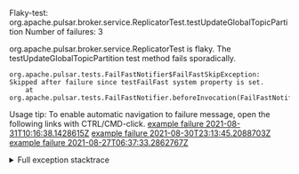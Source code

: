         
Flaky-test: org.apache.pulsar.broker.service.ReplicatorTest.testUpdateGlobalTopicPartition
Number of failures: 3

org.apache.pulsar.broker.service.ReplicatorTest is flaky. The testUpdateGlobalTopicPartition test method fails sporadically.

```
org.apache.pulsar.tests.FailFastNotifier$FailFastSkipException: Skipped after failure since testFailFast system property is set.
	at org.apache.pulsar.tests.FailFastNotifier.beforeInvocation(FailFastNotifier.java:88)

```

Usage tip: To enable automatic navigation to failure message, open the following links with CTRL/CMD-click.
[example failure 2021-08-31T10:16:38.1428615Z](https://github.com/apache/pulsar/runs/3471501156?check_suite_focus=true#step:10:1131)
[example failure 2021-08-30T23:13:45.2088703Z](https://github.com/apache/pulsar/runs/3467152431?check_suite_focus=true#step:9:379)
[example failure 2021-08-27T06:37:33.2862767Z](https://github.com/apache/pulsar/runs/3440411059?check_suite_focus=true#step:9:2287)


<details>
<summary>Full exception stacktrace</summary>
<code><pre>
org.apache.pulsar.tests.FailFastNotifier$FailFastSkipException: Skipped after failure since testFailFast system property is set.
	at org.apache.pulsar.tests.FailFastNotifier.beforeInvocation(FailFastNotifier.java:88)

</pre></code>
</details>

